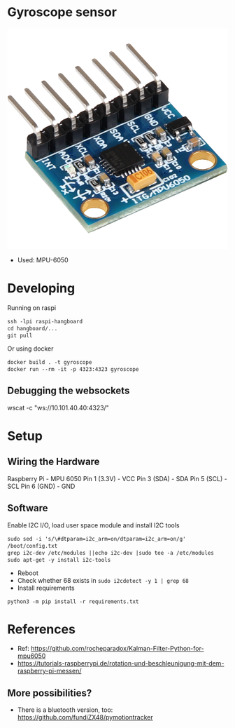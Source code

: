 # Gyroscope sensor
![Sensore MPU-6050](./doc/SEN-MPU6050-01.png)
- Used: MPU-6050

# Developing
Running on raspi
```
ssh -lpi raspi-hangboard
cd hangboard/...
git pull
```
Or using docker
```
docker build . -t gyroscope
docker run --rm -it -p 4323:4323 gyroscope
```


## Debugging the websockets
wscat -c "ws://10.101.40.40:4323/"



# Setup 
## Wiring the Hardware

Raspberry Pi	- MPU 6050
Pin 1 (3.3V)	- VCC
Pin 3 (SDA)	    - SDA
Pin 5 (SCL)	    - SCL
Pin 6 (GND)	    - GND

## Software
Enable I2C I/O, load user space module and install I2C tools
```
sudo sed -i 's/\#dtparam=i2c_arm=on/dtparam=i2c_arm=on/g' /boot/config.txt
grep i2c-dev /etc/modules ||echo i2c-dev |sudo tee -a /etc/modules
sudo apt-get -y install i2c-tools
```
+ Reboot
+ Check whether 68 exists in `sudo i2cdetect -y 1 | grep 68`
+ Install requirements 
```
python3 -m pip install -r requirements.txt
```

# References
+ Ref: https://github.com/rocheparadox/Kalman-Filter-Python-for-mpu6050
+ https://tutorials-raspberrypi.de/rotation-und-beschleunigung-mit-dem-raspberry-pi-messen/

## More possibilities?
- There is a bluetooth version, too: https://github.com/fundiZX48/pymotiontracker